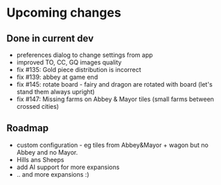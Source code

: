 # Upcoming changes

## Done in current dev

- preferences dialog to change settings from app
- improved TO, CC, GQ images quality
- fix #135: Gold piece distribution is incorrect
- fix #139: abbey at game end
- fix #145: rotate board - fairy and dragon are rotated with board (let's stand them always upright)
- fix #147: Missing farms on Abbey & Mayor tiles (small farms between crossed cities)


## Roadmap

*  custom configuration - eg tiles from Abbey&Mayor + wagon but  no Abbey and no Mayor.
* Hills ans Sheeps
* add AI support for more expansions
* .. and more expansions :)